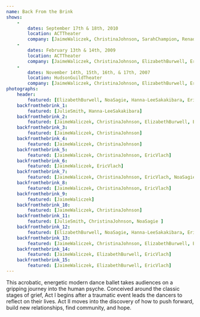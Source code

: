 ```yaml
---
name: Back From the Brink
shows:
    -
        dates: September 17th & 18th, 2010
        location: ACTTheater
        company: [JaimeWaliczek, ChristinaJohnson, SarahChampion, RenadoTozer, KristinKissell, MeghanShepard, JenniferElder, SeanCalavan]
    -
        dates: February 13th & 14th, 2009
        location: ACTTheater
        company: [JaimeWaliczek, ChristinaJohnson, ElizabethBurwell, EricVlach, PamVlach, MeghanShepard, DavidLorenceSchleiffers, PamelaTurpen]
    -
        dates: November 14th, 15th, 16th, & 17th, 2007
        location: HudsonGuildTheater
        company: [JaimeWaliczek, ChristinaJohnson, ElizabethBurwell, EricVlach, NoaSagie, AdamPellegrine, Hanna-LeeSakakibara, JulieSmith]
photographs:
    header:
        featured: [ElizabethBurwell, NoaSagie, Hanna-LeeSakakibara, EricVlach]
    backfromthebrink_1:
        featured: [JulieSmith, Hanna-LeeSakakibara]
    backfromthebrink_2:
        featured: [JaimeWaliczek, ChristinaJohnson, ElizabethBurwell, EricVlach, NoaSagie, AdamPellegrine, Hanna-LeeSakakibara, JulieSmith]
    backfromthebrink_3:
        featured: [JaimeWaliczek, ChristinaJohnson]
    backfromthebrink_4:
        featured: [JaimeWaliczek, ChristinaJohnson]
    backfromthebrink_5:
        featured: [JaimeWaliczek, ChristinaJohnson, EricVlach]
    backfromthebrink_6:
        featured: [JaimeWaliczek, EricVlach]
    backfromthebrink_7:
        featured: [JaimeWaliczek, ChristinaJohnson, EricVlach, NoaSagie, JulieSmith]
    backfromthebrink_8:
        featured: [JaimeWaliczek, ChristinaJohnson, EricVlach]
    backfromthebrink_9:
        featured: [JaimeWaliczek]
    backfromthebrink_10:
        featured: [JaimeWaliczek, ChristinaJohnson]
    backfromthebrink_11:
        featured: [JulieSmith, ChristinaJohnson, NoaSagie ]
    backfromthebrink_12:
        featured: [ElizabethBurwell, NoaSagie, Hanna-LeeSakakibara, EricVlach]
    backfromthebrink_13:
        featured: [JaimeWaliczek, ChristinaJohnson, ElizabethBurwell, EricVlach, NoaSagie, AdamPellegrine, Hanna-LeeSakakibara, JulieSmith]
    backfromthebrink_14:
        featured: [JaimeWaliczek, ElizabethBurwell, EricVlach]
    backfromthebrink_15:
        featured: [JaimeWaliczek, ElizabethBurwell, EricVlach]
---
```

This acrobatic, energetic modern dance ballet takes audiences on a gripping journey into the human psyche. Conceived around the classic stages of grief, Act I begins after a traumatic event leads the dancers to reflect on their lives. Act II moves into the discovery of how to push forward, build new relationships, find community, and hope.